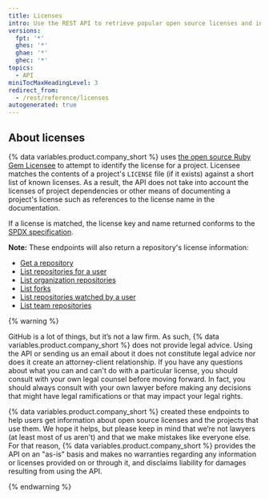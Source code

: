 ```yaml
---
title: Licenses
intro: Use the REST API to retrieve popular open source licenses and information about a particular project's license file.
versions:
  fpt: '*'
  ghes: '*'
  ghae: '*'
  ghec: '*'
topics:
  - API
miniTocMaxHeadingLevel: 3
redirect_from:
  - /rest/reference/licenses
autogenerated: true
---
```


## About licenses

{% data variables.product.company_short %} uses [the open source Ruby Gem Licensee](https://github.com/benbalter/licensee) to attempt to identify the license for a project. Licensee matches the contents of a project's `LICENSE` file (if it exists) against a short list of known licenses. As a result, the API does not take into account the licenses of project dependencies or other means of documenting a project's license such as references to the license name in the documentation.

If a license is matched, the license key and name returned conforms to the [SPDX specification](https://spdx.org/).

**Note:** These endpoints will also return a repository's license information:

- [Get a repository](/rest/reference/repos#get-a-repository)
- [List repositories for a user](/rest/reference/repos#list-repositories-for-a-user)
- [List organization repositories](/rest/reference/repos#list-organization-repositories)
- [List forks](/rest/reference/repos#list-forks)
- [List repositories watched by a user](/rest/reference/activity#list-repositories-watched-by-a-user)
- [List team repositories](/rest/reference/teams#list-team-repositories)

{% warning %}

GitHub is a lot of things, but it’s not a law firm. As such, {% data variables.product.company_short %} does not provide legal advice. Using the API or sending us an email about it does not constitute legal advice nor does it create an attorney-client relationship. If you have any questions about what you can and can't do with a particular license, you should consult with your own legal counsel before moving forward. In fact, you should always consult with your own lawyer before making any decisions that might have legal ramifications or that may impact your legal rights.

{% data variables.product.company_short %} created these endpoints to help users get information about open source licenses and the projects that use them. We hope it helps, but please keep in mind that we’re not lawyers (at least most of us aren't) and that we make mistakes like everyone else. For that reason, {% data variables.product.company_short %} provides the API on an "as-is" basis and makes no warranties regarding any information or licenses provided on or through it, and disclaims liability for damages resulting from using the API.

{% endwarning %}


<!-- Content after this section is automatically generated -->
